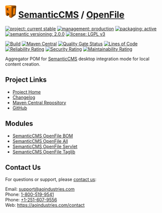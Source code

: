 # [<img src="ao-logo.png" alt="AO Logo" width="35" height="40">](https://github.com/ao-apps) [SemanticCMS](https://github.com/ao-apps/semanticcms) / [OpenFile](https://github.com/ao-apps/semanticcms-openfile)

[![project: current stable](https://semanticcms.com/ao-badges/project-current-stable.svg)](https://aoindustries.com/life-cycle#project-current-stable)
[![management: production](https://semanticcms.com/ao-badges/management-production.svg)](https://aoindustries.com/life-cycle#management-production)
[![packaging: active](https://semanticcms.com/ao-badges/packaging-active.svg)](https://aoindustries.com/life-cycle#packaging-active)  
[![semantic versioning: 2.0.0](https://semanticcms.com/ao-badges/semver-2.0.0.svg)](http://semver.org/spec/v2.0.0.html)
[![license: LGPL v3](https://semanticcms.com/ao-badges/license-lgpl-3.0.svg)](https://www.gnu.org/licenses/lgpl-3.0)

[![Build](https://github.com/ao-apps/semanticcms-openfile/workflows/Build/badge.svg?branch=master)](https://github.com/ao-apps/semanticcms-openfile/actions?query=workflow%3ABuild)
[![Maven Central](https://maven-badges.herokuapp.com/maven-central/com.semanticcms/semanticcms-openfile/badge.svg)](https://maven-badges.herokuapp.com/maven-central/com.semanticcms/semanticcms-openfile)
[![Quality Gate Status](https://sonarcloud.io/api/project_badges/measure?branch=master&project=com.semanticcms%3Asemanticcms-openfile&metric=alert_status)](https://sonarcloud.io/dashboard?branch=master&id=com.semanticcms%3Asemanticcms-openfile)
[![Lines of Code](https://sonarcloud.io/api/project_badges/measure?branch=master&project=com.semanticcms%3Asemanticcms-openfile&metric=ncloc)](https://sonarcloud.io/component_measures?branch=master&id=com.semanticcms%3Asemanticcms-openfile&metric=ncloc)  
[![Reliability Rating](https://sonarcloud.io/api/project_badges/measure?branch=master&project=com.semanticcms%3Asemanticcms-openfile&metric=reliability_rating)](https://sonarcloud.io/component_measures?branch=master&id=com.semanticcms%3Asemanticcms-openfile&metric=Reliability)
[![Security Rating](https://sonarcloud.io/api/project_badges/measure?branch=master&project=com.semanticcms%3Asemanticcms-openfile&metric=security_rating)](https://sonarcloud.io/component_measures?branch=master&id=com.semanticcms%3Asemanticcms-openfile&metric=Security)
[![Maintainability Rating](https://sonarcloud.io/api/project_badges/measure?branch=master&project=com.semanticcms%3Asemanticcms-openfile&metric=sqale_rating)](https://sonarcloud.io/component_measures?branch=master&id=com.semanticcms%3Asemanticcms-openfile&metric=Maintainability)

Aggregator POM for [SemanticCMS](https://github.com/ao-apps/semanticcms) desktop integration mode for local content creation.

## Project Links
* [Project Home](https://semanticcms.com/openfile/)
* [Changelog](https://semanticcms.com/openfile/changelog)
* [Maven Central Repository](https://search.maven.org/artifact/com.semanticcms/semanticcms-openfile)
* [GitHub](https://github.com/ao-apps/semanticcms-openfile)

## Modules
* [SemanticCMS OpenFile BOM](https://github.com/ao-apps/semanticcms-openfile-bom)
* [SemanticCMS OpenFile All](https://github.com/ao-apps/semanticcms-openfile-all)
* [SemanticCMS OpenFile Servlet](https://github.com/ao-apps/semanticcms-openfile-servlet)
* [SemanticCMS OpenFile Taglib](https://github.com/ao-apps/semanticcms-openfile-taglib)

## Contact Us
For questions or support, please [contact us](https://aoindustries.com/contact):

Email: [support@aoindustries.com](mailto:support@aoindustries.com)  
Phone: [1-800-519-9541](tel:1-800-519-9541)  
Phone: [+1-251-607-9556](tel:+1-251-607-9556)  
Web: https://aoindustries.com/contact
